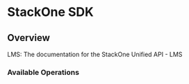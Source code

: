 # StackOne SDK


## Overview

LMS: The documentation for the StackOne Unified API - LMS

### Available Operations


